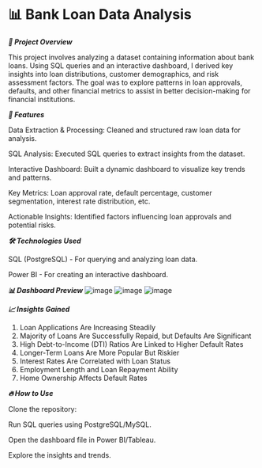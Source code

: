 # 📊 Bank Loan Data Analysis


***📌 Project Overview***

This project involves analyzing a dataset containing information about bank loans. Using SQL queries and an interactive dashboard, I derived key insights into loan distributions, customer demographics, and risk assessment factors. The goal was to explore patterns in loan approvals, defaults, and other financial metrics to assist in better decision-making for financial institutions.



***🚀 Features***

Data Extraction & Processing: Cleaned and structured raw loan data for analysis.

SQL Analysis: Executed SQL queries to extract insights from the dataset.

Interactive Dashboard: Built a dynamic dashboard to visualize key trends and patterns.

Key Metrics: Loan approval rate, default percentage, customer segmentation, interest rate distribution, etc.

Actionable Insights: Identified factors influencing loan approvals and potential risks.



***🛠️ Technologies Used***

SQL (PostgreSQL) - For querying and analyzing loan data.

Power BI - For creating an interactive dashboard.



***📊 Dashboard Preview***
![image](https://github.com/user-attachments/assets/068fee74-f989-41ea-87ec-7c5e10d82a86)
![image](https://github.com/user-attachments/assets/6bad3364-03a2-46ab-96a6-976d4423e3fd)
![image](https://github.com/user-attachments/assets/79c3cd0f-c0be-4594-9e5f-bd8ab1e68fa6)




***📈 Insights Gained***
1. Loan Applications Are Increasing Steadily
2. Majority of Loans Are Successfully Repaid, but Defaults Are Significant
3. High Debt-to-Income (DTI) Ratios Are Linked to Higher Default Rates
4. Longer-Term Loans Are More Popular But Riskier
5. Interest Rates Are Correlated with Loan Status
6. Employment Length and Loan Repayment Ability
7. Home Ownership Affects Default Rates




***🔥 How to Use***

Clone the repository:

Run SQL queries using PostgreSQL/MySQL.

Open the dashboard file in Power BI/Tableau.

Explore the insights and trends.
